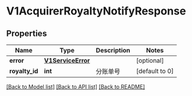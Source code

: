 # V1AcquirerRoyaltyNotifyResponse

## Properties
Name | Type | Description | Notes
------------ | ------------- | ------------- | -------------
**error** | [**V1ServiceError**](V1ServiceError.md) |  | [optional] 
**royalty_id** | **int** | 分账单号 | [default to 0]

[[Back to Model list]](../README.md#documentation-for-models) [[Back to API list]](../README.md#documentation-for-api-endpoints) [[Back to README]](../README.md)


